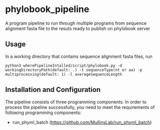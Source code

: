 # phylobook_pipeline
A program pipeline to run through multiple programs from sequence alignment fasta file to the resuts ready to publish on phylobook server

## Usage
In a working directory that contains sequence alignment fasta files, run
````
python3 wherePipelineIntalled/script/phylobook.py -d workingDirectoryPath(default: .) -t sequenceType(nt or aa) -p multiprocessing(default: 1) -l averageSequenceLength
````

## Installation and Configuration
The pipeline consists of three programming components. In order to process the pipeline successfully, you need to meet the requirements of following programming components:
  - run_phyml_batch (https://github.com/MullinsLab/run_phyml_batch)
